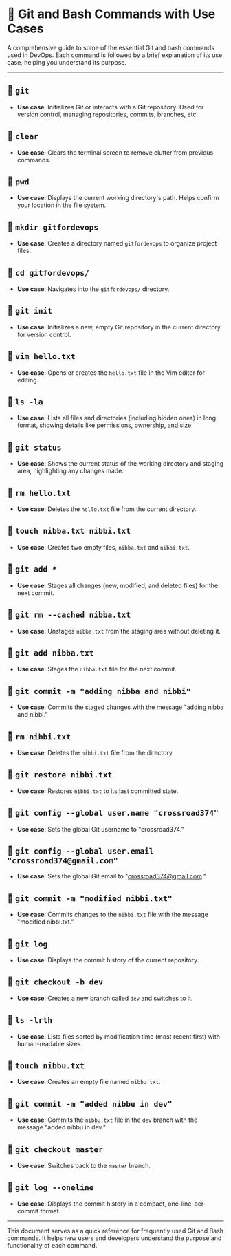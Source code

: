 # 📘 Git and Bash Commands with Use Cases

A comprehensive guide to some of the essential Git and bash commands used in DevOps. Each command is followed by a brief explanation of its use case, helping you understand its purpose.

---

## 🔹 `git`
- **Use case**: Initializes Git or interacts with a Git repository. Used for version control, managing repositories, commits, branches, etc.

## 🔹 `clear`
- **Use case**: Clears the terminal screen to remove clutter from previous commands.

## 🔹 `pwd`
- **Use case**: Displays the current working directory's path. Helps confirm your location in the file system.

## 🔹 `mkdir gitfordevops`
- **Use case**: Creates a directory named `gitfordevops` to organize project files.

## 🔹 `cd gitfordevops/`
- **Use case**: Navigates into the `gitfordevops/` directory.

## 🔹 `git init`
- **Use case**: Initializes a new, empty Git repository in the current directory for version control.

## 🔹 `vim hello.txt`
- **Use case**: Opens or creates the `hello.txt` file in the Vim editor for editing.

## 🔹 `ls -la`
- **Use case**: Lists all files and directories (including hidden ones) in long format, showing details like permissions, ownership, and size.

## 🔹 `git status`
- **Use case**: Shows the current status of the working directory and staging area, highlighting any changes made.

## 🔹 `rm hello.txt`
- **Use case**: Deletes the `hello.txt` file from the current directory.

## 🔹 `touch nibba.txt nibbi.txt`
- **Use case**: Creates two empty files, `nibba.txt` and `nibbi.txt`.

## 🔹 `git add *`
- **Use case**: Stages all changes (new, modified, and deleted files) for the next commit.

## 🔹 `git rm --cached nibba.txt`
- **Use case**: Unstages `nibba.txt` from the staging area without deleting it.

## 🔹 `git add nibba.txt`
- **Use case**: Stages the `nibba.txt` file for the next commit.

## 🔹 `git commit -m "adding nibba and nibbi"`
- **Use case**: Commits the staged changes with the message "adding nibba and nibbi."

## 🔹 `rm nibbi.txt`
- **Use case**: Deletes the `nibbi.txt` file from the directory.

## 🔹 `git restore nibbi.txt`
- **Use case**: Restores `nibbi.txt` to its last committed state.

## 🔹 `git config --global user.name "crossroad374"`
- **Use case**: Sets the global Git username to "crossroad374."

## 🔹 `git config --global user.email "crossroad374@gmail.com"`
- **Use case**: Sets the global Git email to "crossroad374@gmail.com."

## 🔹 `git commit -m "modified nibbi.txt"`
- **Use case**: Commits changes to the `nibbi.txt` file with the message "modified nibbi.txt."

## 🔹 `git log`
- **Use case**: Displays the commit history of the current repository.

## 🔹 `git checkout -b dev`
- **Use case**: Creates a new branch called `dev` and switches to it.

## 🔹 `ls -lrth`
- **Use case**: Lists files sorted by modification time (most recent first) with human-readable sizes.

## 🔹 `touch nibbu.txt`
- **Use case**: Creates an empty file named `nibbu.txt`.

## 🔹 `git commit -m "added nibbu in dev"`
- **Use case**: Commits the `nibbu.txt` file in the `dev` branch with the message "added nibbu in dev."

## 🔹 `git checkout master`
- **Use case**: Switches back to the `master` branch.

## 🔹 `git log --oneline`
- **Use case**: Displays the commit history in a compact, one-line-per-commit format.


---

This document serves as a quick reference for frequently used Git and Bash commands. It helps new users and developers understand the purpose and functionality of each command.
